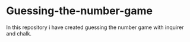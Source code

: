 # Guessing-the-number-game
In this repository i have created guessing the number game with inquirer and chalk.
